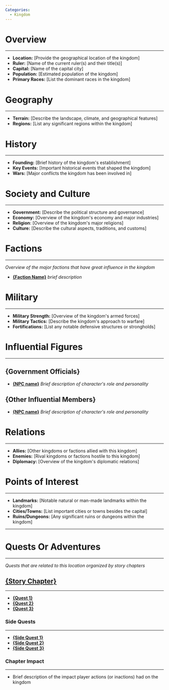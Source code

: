 ```yaml
---
Categories:
  - Kingdom
---
```

# Overview
---
- **Location:** [Provide the geographical location of the kingdom]
- **Ruler:** [Name of the current ruler(s) and their title(s)]
- **Capital:** [Name of the capital city]
- **Population:** [Estimated population of the kingdom]
- **Primary Races:** [List the dominant races in the kingdom]
# Geography
---
- **Terrain:** [Describe the landscape, climate, and geographical features]
- **Regions:** [List any significant regions within the kingdom]
# History
---
- **Founding:** [Brief history of the kingdom's establishment]
- **Key Events:** [Important historical events that shaped the kingdom]
- **Wars:** [Major conflicts the kingdom has been involved in]
# Society and Culture
---
- **Government:** [Describe the political structure and governance]
- **Economy:** [Overview of the kingdom's economy and major industries]
- **Religion**: [Overview of the kingdom's major religions]
- **Culture:** [Describe the cultural aspects, traditions, and customs]
# Factions
---
_Overview of the major factions that have great influence in the kingdom_
- [**{Faction Name}**](obsidian://open?file=Faction%20Name) _brief description_
# Military
---
- **Military Strength:** [Overview of the kingdom's armed forces]
- **Military Tactics:** [Describe the kingdom's approach to warfare]
- **Fortifications:** [List any notable defensive structures or strongholds]
# Influential Figures
---
## {Government Officials}
- [**{NPC name}**](obsidian://open?file=NPC%20name) 
  _Brief description of character's role and personality_
## {Other Influential Members}  
- [**{NPC name}**](obsidian://open?file=NPC%20name) 
  _Brief description of character's role and personality_
# Relations
---
- **Allies:** [Other kingdoms or factions allied with this kingdom]
- **Enemies:** [Rival kingdoms or factions hostile to this kingdom]
- **Diplomacy:** [Overview of the kingdom's diplomatic relations]
# Points of Interest
---
- **Landmarks:** [Notable natural or man-made landmarks within the kingdom]
- **Cities/Towns:** [List important cities or towns besides the capital]
- **Ruins/Dungeons:** [Any significant ruins or dungeons within the kingdom]
---
# Quests Or Adventures
---
_Quests that are related to this location organized by story chapters_
## [{Story Chapter}](obsidian://open?file=chapter%20name)
---
- [**{Quest 1}**](obsidian://open?file=quest%20name)
- [**{Quest 2}**](obsidian://open?file=quest%20name)
- [**{Quest 3}**](obsidian://open?file=quest%20name)
### Side Quests
---
- [**{Side Quest 1}**](obsidian://open?file=quest%20name)
- [**{Side Quest 2}**](obsidian://open?file=quest%20name)
- [**{Side Quest 3}**](obsidian://open?file=quest%20name)
### Chapter Impact
---
- Brief description of the impact player actions (or inactions) had on the kingdom